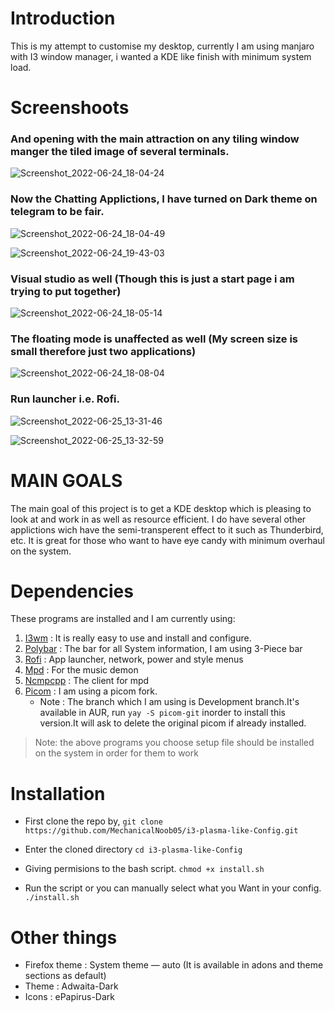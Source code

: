 # Introduction
This is my attempt to customise my desktop, currently I am using manjaro with I3 window manager, i wanted a KDE like finish with minimum system load.

# Screenshoots
### And opening with the main attraction on any tiling window manger the tiled image of several terminals.
![Screenshot_2022-06-24_18-04-24](https://user-images.githubusercontent.com/35838069/175538828-da941655-564b-4b56-aa96-415a709df11b.png)

### Now the Chatting Applictions, I have turned on Dark theme on telegram to be fair.

![Screenshot_2022-06-24_18-04-49](https://user-images.githubusercontent.com/35838069/175538628-c0d0fde9-5ec5-46d5-831e-66c199a459b8.png)

![Screenshot_2022-06-24_19-43-03](https://user-images.githubusercontent.com/35838069/175553953-97e1a998-4819-4201-b1b7-2fb074e61db2.png)

### Visual studio as well (Though this is just a start page i am trying to put together)
![Screenshot_2022-06-24_18-05-14](https://user-images.githubusercontent.com/35838069/175538650-fa4104f9-9845-4d51-9842-ab6bd0eb1dee.png)

### The floating mode is unaffected as well (My screen size is small therefore just two applications)
![Screenshot_2022-06-24_18-08-04](https://user-images.githubusercontent.com/35838069/175538667-87009cd2-7e51-4cf8-97fe-35c5e33075ba.png)

### Run launcher i.e. Rofi.
![Screenshot_2022-06-25_13-31-46](https://user-images.githubusercontent.com/35838069/175764457-f7ff0891-d40b-421b-a92e-8e71cfa6ee47.png)

![Screenshot_2022-06-25_13-32-59](https://user-images.githubusercontent.com/35838069/175764464-520042f2-7406-436b-9ecc-63d189e78f56.png)


# MAIN GOALS
The main goal of this project is to get a KDE desktop which is pleasing to look at and work in as well as resource efficient. I do have several other applictions wich have the semi-transperent effect to it such as Thunderbird, etc. It is great for those who want to have eye candy with minimum overhaul on the system.

# Dependencies

These programs are installed and I am currently using:

1) [I3wm](https://github.com/i3/i3.github.io) : It is really easy to use and install and configure.
2) [Polybar](https://github.com/polybar/polybar) : The bar for all System information, I am using 3-Piece bar
3) [Rofi](https://github.com/adi1090x/rofi) : App launcher, network, power and style menus
4) [Mpd](https://github.com/MusicPlayerDaemon/MPD) : For the music demon
5) [Ncmpcpp](https://github.com/ncmpcpp/ncmpcpp) : The client for mpd
6) [Picom](https://github.com/yshui/picom) : I am using a picom fork. 
    * Note : The branch which I am using is Development branch.It's available in AUR, run `yay -S picom-git` inorder to install this version.It will ask to delete the original picom if already installed.
> Note: the above programs you choose setup file should be installed on the system in order for them to work

# Installation

* First clone the repo by,
    `git clone https://github.com/MechanicalNoob05/i3-plasma-like-Config.git`
    
* Enter the cloned directory
    `cd i3-plasma-like-Config`
    
* Giving permisions to the bash script.
    `chmod +x install.sh`
     
* Run the script or you can manually select what you Want in your config. 
    `./install.sh`


# Other things

* Firefox theme : System theme — auto (It is available in adons and theme sections as default)
* Theme : Adwaita-Dark
* Icons : ePapirus-Dark 
